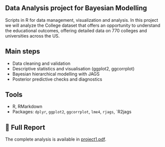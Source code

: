 ## Data Analysis project for Bayesian Modelling
Scripts in R for data management, visualization and analysis. In this project we will analyze the College dataset that offers an opportunity to understand the educational outcomes, offering detailed data on 770 colleges and universities across the US. 
## Main steps
- Data cleaning and validation
- Descriptive statistics and visualisation (ggplot2, ggcorrplot)
- Bayesian hierarchical modelling with JAGS
- Posterior predictive checks and diagnostics

## Tools
- R, RMarkdown
- Packages: `dplyr`, `ggplot2`, `ggcorrplot`, `lme4`, `rjags`, `R2jags

## 📄 Full Report
The complete analysis is available in [project1.pdf](docs/project1.pdf).
